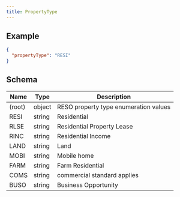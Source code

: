 ```yaml
---
title: PropertyType
---
```

## Example



```json
{
  "propertyType": "RESI"
}
```
## Schema

| Name | Type | Description |
|---|---|---|
| (root) | object | RESO property type enumeration values |
| RESI | string | Residential |
| RLSE | string | Residential Property Lease |
| RINC | string | Residential Income |
| LAND | string | Land |
| MOBI | string | Mobile home |
| FARM | string | Farm Residential |
| COMS | string | commercial standard applies |
| BUSO | string | Business Opportunity |

